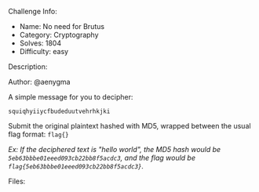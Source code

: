
Challenge Info:
 - Name: No need for Brutus
 - Category: Cryptography    
 - Solves: 1804
 - Difficulty: easy


 Description:

 Author: @aenygma  
  
A simple message for you to decipher:   
  
 `squiqhyiiycfbudeduutvehrhkjki`   
  
 Submit the original plaintext hashed with MD5, wrapped between the usual flag format: `flag{}`   
  
 *Ex: If the deciphered text is "hello world", the MD5 hash would be `5eb63bbbe01eeed093cb22bb8f5acdc3`, and the flag would be `flag{5eb63bbbe01eeed093cb22bb8f5acdc3}`.*


 Files: 
